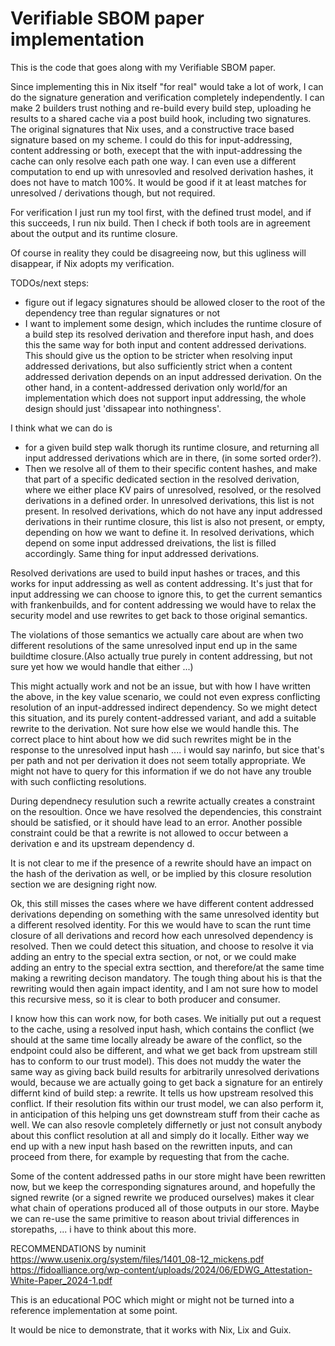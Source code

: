 # Verifiable SBOM paper implementation


This is the code that goes along with my Verifiable SBOM paper.

Since implementing this in Nix itself "for real" would take a lot of work, I can do the signature generation and verification completely independently.
I can make 2 builders trust nothing and re-build every build step, uploading he results to a shared cache via a post build hook, including two signatures.
The original signatures that Nix uses, and a constructive trace based signature based on my scheme.
I could do this for input-addressing, content addressing or both, execept that the with input-addressing the cache can only resolve each path one way.
I can even use a different computation to end up with unresovled and resolved derivation hashes, it does not have to match 100%.
It would be good if it at least matches for unresolved / derivations though, but not required.

For verification I just run my tool first, with the defined trust model, and if this succeeds, I run nix build.
Then I check if both tools are in agreement about the output and its runtime closure.

Of course in reality they could be disagreeing now, but this ugliness will disappear, if Nix adopts my verification.

TODOs/next steps:

* figure out if legacy signatures should be allowed closer to the root of the dependency tree than regular signatures or not
* I want to implement some design, which includes the runtime closure of a build step its resolved derivation and therefore input hash, and does this the same way for both input and content addressed derivations.
  This should give us the option to be stricter when resolving input addressed derivations, but also sufficiently strict when a content addressed derivation depends on an input addressed derivation.
  On the other hand, in a content-addressed derivation only world/for an implementation which does not support input addressing, the whole design should just 'dissapear into nothingness'.

I think what we can do is
* for a given build step walk thorugh its runtime closure, and returning all input addressed derivations which are in there, (in some sorted order?).
* Then we resolve all of them to their specific content hashes, and make that part of a specific dedicated section in the resolved derivation, where we either place KV pairs of unresolved, resolved, or the resolved derivations in a defined order.
In unresolved derivations, this list is not present.
In resolved derivations, which do not have any input addressed derivations in their runtime closure, this list is also not present, or empty, depending on how we want to define it.
In resolved derivations, which depend on some input addressed dreivations, the list is filled accordingly.
Same thing for input addressed derivations.

Resolved derivations are used to build input hashes or traces, and this works for input addressing as well as content addressing.
It's just that for input addressing we can choose to ignore this, to get the current semantics with frankenbuilds, and for content addressing we would have to relax the security model and use rewrites to get back to those original semantics.

The violations of those semantics we actually care about are when two different resolutions of the same unresolved input end up in the same buildtime closure.(Also actually true purely in content addressing, but not sure yet how we would handle that either ...)

This might actually work and not be an issue, but with how I have written the above, in the key value scenario, we could not even express conflicting resolution of an input-addressed indirect dependency. So we might detect this situation, and its purely content-addressed variant, and add a suitable rewrite to the derivation. Not sure how else we would handle this.
The correct place to hint about how we did such rewrites might be in the response to the unresolved input hash .... i would say narinfo, but sice that's per path and not per derivation it does not seem totally appropriate.
We might not have to query for this information if we do not have any trouble with such conflicting resolutions.

During dependnecy resulution such a rewrite actually creates a constraint on the resoultion. Once we have resolved the dependencies, this constraint should be satisfied, or it should have lead to an error.
Another possible constraint could be that a rewrite is not allowed to occur between a derivation e and its upstream dependency d.

It is not clear to me if the presence of a rewrite should have an impact on the hash of the derivation as well, or be implied by this closure resolution section we are designing right now.

Ok, this still misses the cases where we have different content addressed derivations depending on something with the same unresolved identity but a different resolved identity.
For this we would have to scan the runt time closure of all derivations and record how each unresolved dependency is resolved.
Then we could detect this situation, and choose to resolve it via adding an entry to the special extra section, or not, or we could make adding an entry to the special extra secttion, and therefore/at the same time making a rewriting decison mandatory. The tough thing about his is that the rewriting would then again impact identity, and I am not sure how to model this recursive mess, so it is clear to both producer and consumer.

I know how this can work now, for both cases.
We initially put out a request to the cache, using a resolved input hash, which contains the conflict (we should at the same time locally already be aware of the conflict, so the endpoint could also be different, and what we get back from upstream still has to conform to our trust model). This does not muddy the water the same way as giving back build results for arbitrarily unresolved derivations would, because we are actually going to get back a signature for an entirely differnt kind of build step: a rewrite.
It tells us how upstream resolved this conflict. If their resolution fits within our trust model, we can also perform it, in anticipation of this helping uns get downstream stuff from their cache as well.
We can also resovle completely differnetly or just not consult anybody about this conflict resolution at all and simply do it locally.
Either way we end up with a new input hash based on the rewritten inputs, and can proceed from there, for example by requesting that from the cache.

Some of the content addressed paths in our store might have been rewritten now, but we keep the corresponding signatures around, and hopefully the signed rewrite (or a signed rewrite we produced ourselves) makes it clear what chain of operations produced all of those outputs in our store.
Maybe we can re-use the same primitive to reason about trivial differences in storepaths, ... i have to think about this more.

RECOMMENDATIONS by numinit
https://www.usenix.org/system/files/1401_08-12_mickens.pdf
https://fidoalliance.org/wp-content/uploads/2024/06/EDWG_Attestation-White-Paper_2024-1.pdf


This is an educational POC which might or might not be turned into a reference implementation at some point.

It would be nice to demonstrate, that it works with Nix, Lix and Guix.